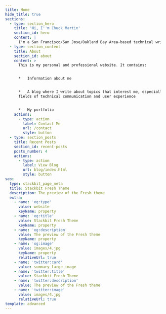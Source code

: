 ```yaml
---
title: Home
hide_title: true
sections:
  - type: section_hero
    title: 'Hi, I''m Chuck Martin'
    section_id: hero
    content: |
      I'm a San Francisco/San Jose/Oakland Bay Area-based technical writer.
  - type: section_content
    title: About
    section_id: about
    content: >
      This is my personal and professional website. It contains:


      *   Information about me


      *   A blog where I write about topics that interest me, especially in the
      fields of technical communication and user experience


      *   My portfolio 
    actions:
      - type: action
        label: Contact Me
        url: /contact
        style: button
  - type: section_posts
    title: Recent Posts
    section_id: recent-posts
    posts_number: 4
    actions:
      - type: action
        label: View Blog
        url: blog/index.html
        style: button
seo:
  type: stackbit_page_meta
  title: Stackbit Fresh Theme
  description: The preview of the Fresh theme
  extra:
    - name: 'og:type'
      value: website
      keyName: property
    - name: 'og:title'
      value: Stackbit Fresh Theme
      keyName: property
    - name: 'og:description'
      value: The preview of the Fresh theme
      keyName: property
    - name: 'og:image'
      value: images/4.jpg
      keyName: property
      relativeUrl: true
    - name: 'twitter:card'
      value: summary_large_image
    - name: 'twitter:title'
      value: Stackbit Fresh Theme
    - name: 'twitter:description'
      value: The preview of the Fresh theme
    - name: 'twitter:image'
      value: images/4.jpg
      relativeUrl: true
template: advanced
---
```

